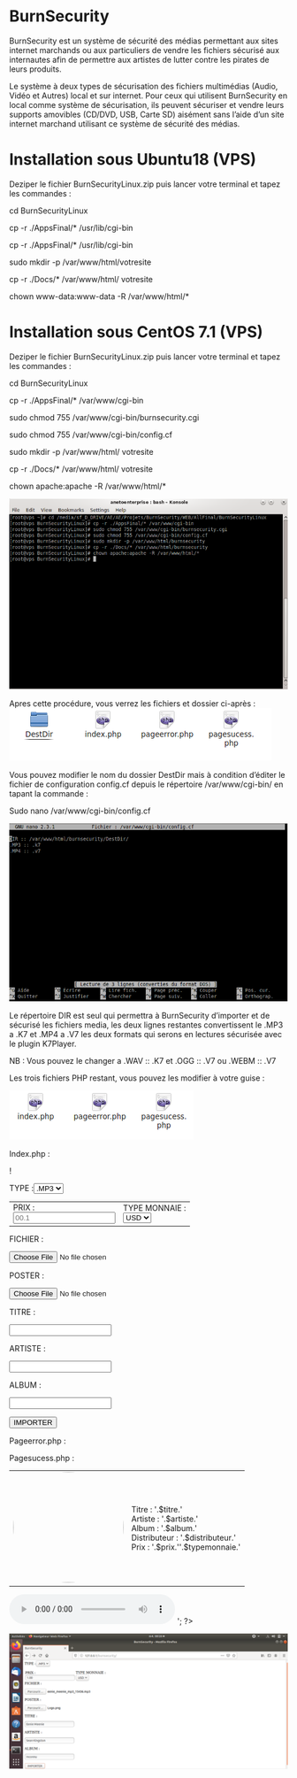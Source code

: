 # BurnSecurity
BurnSecurity est un système de sécurité des médias permettant aux sites internet marchands ou aux particuliers de vendre les fichiers sécurisé aux internautes afin de permettre aux artistes de lutter contre les pirates de leurs produits.

Le système à deux types de sécurisation des fichiers multimédias (Audio, Vidéo et Autres) local et sur internet. Pour ceux qui utilisent BurnSecurity en local comme système de sécurisation, ils peuvent sécuriser et vendre leurs supports amovibles (CD/DVD, USB, Carte SD) aisément sans l’aide d’un site internet marchand utilisant ce système de sécurité des médias.




# Installation sous Ubuntu18 (VPS)

Deziper le fichier BurnSecurityLinux.zip puis lancer votre terminal et tapez les commandes :

cd BurnSecurityLinux

cp -r ./AppsFinal/* /usr/lib/cgi-bin

cp -r ./AppsFinal/* /usr/lib/cgi-bin

sudo mkdir -p /var/www/html/votresite

cp -r ./Docs/* /var/www/html/ votresite

chown www-data:www-data -R /var/www/html/*






# Installation sous CentOS 7.1 (VPS)

Deziper le fichier BurnSecurityLinux.zip puis lancer votre terminal et tapez les commandes :

cd BurnSecurityLinux

cp -r ./AppsFinal/* /var/www/cgi-bin

sudo chmod 755 /var/www/cgi-bin/burnsecurity.cgi

sudo chmod 755 /var/www/cgi-bin/config.cf

sudo mkdir -p /var/www/html/ votresite

cp -r ./Docs/* /var/www/html/ votresite

chown apache:apache -R /var/www/html/*


![alt tag](https://github.com/AnetoEnterprise/BurnSecurity/raw/master/image1.png)

Apres cette procédure, vous verrez les fichiers et dossier ci-après :
![alt tag](https://github.com/AnetoEnterprise/BurnSecurity/raw/master/image4.png)

Vous pouvez modifier le nom du dossier DestDir mais à condition d’éditer le fichier de configuration config.cf depuis le répertoire /var/www/cgi-bin/ en tapant la commande :

Sudo nano /var/www/cgi-bin/config.cf

![alt tag](https://github.com/AnetoEnterprise/BurnSecurity/raw/master/image2.png)

Le répertoire DIR est seul qui permettra à BurnSecurity d’importer et de sécurisé les fichiers media, les deux lignes restantes convertissent le .MP3 a .K7 et .MP4 a .V7 les deux formats qui serons en lectures sécurisée avec le plugin K7Player.

NB : Vous pouvez le changer a .WAV :: .K7 et .OGG :: .V7 ou .WEBM :: .V7

Les trois fichiers PHP restant, vous pouvez les modifier à votre guise :

![alt tag](https://github.com/AnetoEnterprise/BurnSecurity/raw/master/image5.png)

Index.php :

!<form enctype = "multipart/form-data" action = "/cgi-bin/burnsecurity.cgi" method = "post">
<p>TYPE :<select name = "typefichier">
<option value=".MP3">.MP3</option>
<option value=".MP4">.MP4</option>
</select></p>
<table><tr><td>PRIX :<br/><input type = "text" name = "prix" placeholder="00.1" /></td><td>TYPE MONNAIE :<br/><select name = "typemonnaie">
<option value="USD">USD</option>
<option value="EUR">EUR</option>
</select>
</td></tr></table>
FICHIER :
<p><input type = "file" name = "fichier" /></p>
POSTER :
<p><input type = "file" name = "poster" /></p>
TITRE :
<p><input type = "text" name = "titre" /></p>
ARTISTE :
<p><input type = "text" name = "artiste" /></p>
ALBUM :
<p><input type = "text" name = "album" /></p>
<input type = "hidden" name = "iduser" value="deasd2EU7359K" />
<input type = "hidden" name = "pageerror" value="http://127.0.0.1/burnsecurity/pageerror.php" />
<input type = "hidden" name = "pagesucess" value="http://127.0.0.1/burnsecurity/pagesucess.php" />
<input type = "hidden" name = "distributeur" value="AnetoEnterprise Inc." />
<input type = "hidden" name = "paypalidpaiment" value="deasd2EU7359Kdeasd2EU7359Kdeasd2EU7359Kdeasd2EU7359K" />
<p><input type = "submit" value = "IMPORTER" /></p>
</form>

Pageerror.php :

<?php
$logGet=$_POST["logGet"];

echo $logGet;
?>


Pagesucess.php :

<?php
$logGet=$_POST["logGet"];
$titre=$_POST["titre"];
$artiste=$_POST["artiste"];
$album=$_POST["album"];
$iduser=$_POST["iduser"];
$fichier=$_POST["fichier"];
$fichier_court=$_POST["fichier_court"];
$poster=$_POST["poster"];
$prix=$_POST["prix"];
$typemonnaie=$_POST["typemonnaie"];
$distributeur=$_POST["distributeur"];

echo'
<a href="/burnsecurity/DestDir/'.$fichier.'">
<table><tr><td>
<img src="/burnsecurity/DestDir/'.$poster.'" style="width:200px;height:200px;border:0px solid;border-radius:100px;"/>
</td><td>
Titre : '.$titre.'
<br/>
Artiste : '.$artiste.'
<br/>
Album : '.$album.'
<br/>
Distributeur : '.$distributeur.'
<br/>
Prix : '.$prix.''.$typemonnaie.'
</td></tr></table>
</a>
<audio src="/burnsecurity/DestDir/'.$fichier_court.'" controls></audio>
';
?>

![alt tag](https://github.com/AnetoEnterprise/BurnSecurity/raw/master/image3.png)
